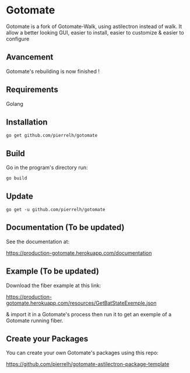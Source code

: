 # Gotomate

Gotomate is a fork of Gotomate-Walk, using astilectron instead of walk. It allow a better looking GUI, easier to install, easier to customize & easier to configure

## Avancement

Gotomate's rebuilding is now finished !

## Requirements

Golang

## Installation

```
go get github.com/pierrelh/gotomate
```

## Build

Go in the program's directory run:
```
go build
```

## Update
```
go get -u github.com/pierrelh/gotomate
```

## Documentation (To be updated)

See the documentation at:

https://production-gotomate.herokuapp.com/documentation

## Example (To be updated)

Download the fiber example at this link:

https://production-gotomate.herokuapp.com/resources/GetBatStateExemple.json

& import it in a Gotomate's process then run it to get an exemple of a Gotomate running fiber.

## Create your Packages

You can create your own Gotomate's packages using this repo:

https://github.com/pierrelh/gotomate-astilectron-package-template